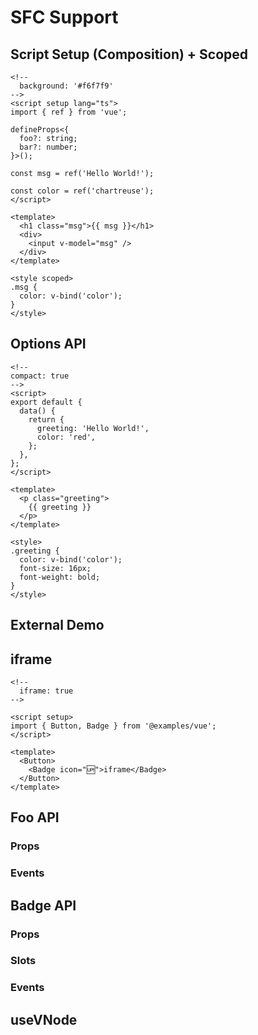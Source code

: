 # SFC Support

## Script Setup (Composition) + Scoped

```vue
<!--
  background: '#f6f7f9'
-->
<script setup lang="ts">
import { ref } from 'vue';

defineProps<{
  foo?: string;
  bar?: number;
}>();

const msg = ref('Hello World!');

const color = ref('chartreuse');
</script>

<template>
  <h1 class="msg">{{ msg }}</h1>
  <div>
    <input v-model="msg" />
  </div>
</template>

<style scoped>
.msg {
  color: v-bind('color');
}
</style>
```

## Options API

```vue
<!--
compact: true
-->
<script>
export default {
  data() {
    return {
      greeting: 'Hello World!',
      color: 'red',
    };
  },
};
</script>

<template>
  <p class="greeting">
    {{ greeting }}
  </p>
</template>

<style>
.greeting {
  color: v-bind('color');
  font-size: 16px;
  font-weight: bold;
}
</style>
```

## External Demo

<code src="./demos/sfc-demo.vue"></code>

## iframe

```vue
<!--
  iframe: true
-->

<script setup>
import { Button, Badge } from '@examples/vue';
</script>

<template>
  <Button>
    <Badge icon="🆙">iframe</Badge>
  </Button>
</template>
```

## Foo API

### Props

<API id="Foo" type="props"></API>

### Events

<API id="Foo" type="events"></API>

## Badge API

### Props

<API id="Badge" type="props"></API>

### Slots

<API id="Badge" type="slots"></API>

### Events

<API id="Badge" type="events"></API>

## useVNode

<API id="useVNode"></API>
